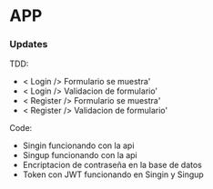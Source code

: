 # APP
### Updates

TDD:

* < Login /> Formulario se muestra'
* < Login /> Validacion de formulario'
* < Register /> Formulario se muestra'
* < Register /> Validacion de formulario'

Code:

* Singin funcionando con la api
* Singup funcionando con la api
* Encriptacion de contraseña en la base de datos
* Token con JWT funcionando en Singin y Singup
